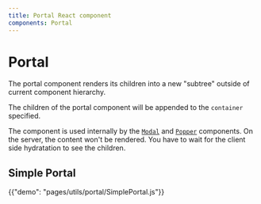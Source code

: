 ```yaml
---
title: Portal React component
components: Portal
---
```


# Portal

<p class="description">The portal component renders its children into a new "subtree" outside of current component hierarchy.</p>

The children of the portal component will be appended to the `container` specified.

The component is used internally by the [`Modal`](/utils/modal/) and [`Popper`](/utils/popper/) components. On the server, the content won't be rendered. You have to wait for the client side hydratation to see the children.

## Simple Portal

{{"demo": "pages/utils/portal/SimplePortal.js"}}